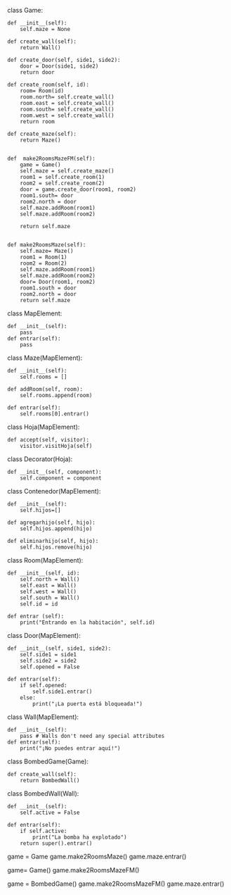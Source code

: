 class Game:

    def __init__(self):
        self.maze = None
        
    def create_wall(self):
        return Wall()
    
    def create_door(self, side1, side2):
        door = Door(side1, side2)
        return door
    
    def create_room(self, id):
        room= Room(id)
        room.north= self.create_wall()
        room.east = self.create_wall()
        room.south= self.create_wall()
        room.west = self.create_wall()
        return room
    
    def create_maze(self):
        return Maze()   
    
    
    def  make2RoomsMazeFM(self):
        game = Game()
        self.maze = self.create_maze()
        room1 = self.create_room(1)
        room2 = self.create_room(2)
        door = game.create_door(room1, room2)
        room1.south= door
        room2.north = door
        self.maze.addRoom(room1)
        self.maze.addRoom(room2)
        
        return self.maze
        
    
    def make2RoomsMaze(self):
        self.maze= Maze()
        room1 = Room(1)
        room2 = Room(2)
        self.maze.addRoom(room1)
        self.maze.addRoom(room2)
        door= Door(room1, room2)
        room1.south = door
        room2.north = door
        return self.maze

        
    
class MapElement:

    def __init__(self):
        pass
    def entrar(self):
        pass

class Maze(MapElement):

    def __init__(self):
        self.rooms = []

    def addRoom(self, room):
        self.rooms.append(room)

    def entrar(self):
        self.rooms[0].entrar()
        
        
class Hoja(MapElement):

    def accept(self, visitor):
        visitor.visitHoja(self)

class Decorator(Hoja):

    def __init__(self, component):
        self.component = component
        
class Contenedor(MapElement):

    def __init__(self):
        self.hijos=[]
        
    def agregarhijo(self, hijo):
        self.hijos.append(hijo)
        
    def eliminarhijo(self, hijo):
        self.hijos.remove(hijo)


class Room(MapElement):

    def __init__(self, id):         
        self.north = Wall()
        self.east = Wall()
        self.west = Wall()
        self.south = Wall()
        self.id = id

    def entrar (self):
        print("Entrando en la habitación", self.id)

        
        
class Door(MapElement):

    def __init__(self, side1, side2):
        self.side1 = side1
        self.side2 = side2
        self.opened = False
        
    def entrar(self):
        if self.opened:
            self.side1.entrar()
        else:
            print("¡La puerta está bloqueada!")
        
        
class Wall(MapElement):

    def __init__(self):
        pass # Walls don't need any special attributes
    def entrar(self):
        print("¡No puedes entrar aquí!")


class BombedGame(Game):

    def create_wall(self):
        return BombedWall()

class BombedWall(Wall):

    def __init__(self):
        self.active = False
        
    def entrar(self):
        if self.active: 
            print("La bomba ha explotado")
        return super().entrar()


game = Game
game.make2RoomsMaze()
game.maze.entrar()

game= Game()
game.make2RoomsMazeFM()


game = BombedGame()
game.make2RoomsMazeFM()
game.maze.entrar()
